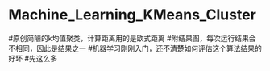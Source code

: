 # Machine_Learning_KMeans_Cluster

#原创简陋的k均值聚类，计算距离用的是欧式距离
#附结果图，每次运行结果会不相同，因此是结果之一
#机器学习刚刚入门，还不清楚如何评估这个算法结果的好坏
#先这么多
